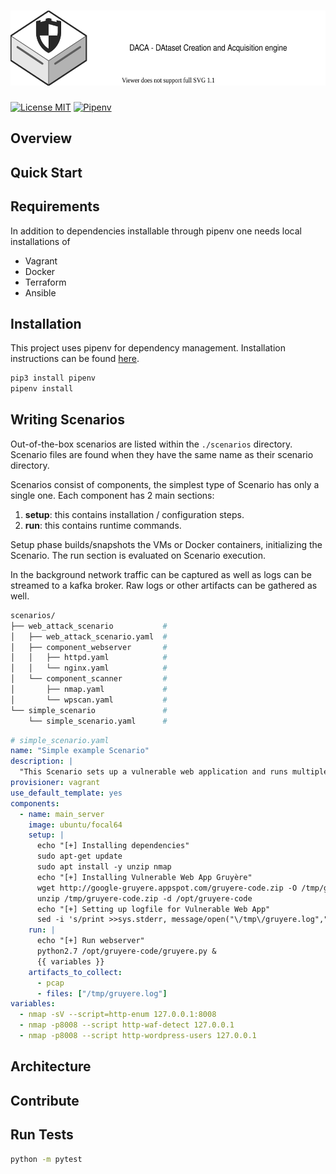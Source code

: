 # <a href="https://github.com/Korving-F/DACA"><img alt="DACA" src="/images/logo.svg" height="120"></a>
[![License MIT](https://img.shields.io/badge/license-MIT-blue)](https://en.wikipedia.org/wiki/MIT_License)
[![Pipenv](https://img.shields.io/github/pipenv/locked/python-version/Korving-F/DACA)](https://github.com/pypa/pipenv)

## Overview


## Quick Start

## Requirements
In addition to dependencies installable through pipenv one needs local installations of 

* Vagrant
* Docker
* Terraform
* Ansible

## Installation
This project uses pipenv for dependency management.
Installation instructions can be found [here](https://github.com/pypa/pipenv#installation).
```bash
pip3 install pipenv
pipenv install
```

## Writing Scenarios
Out-of-the-box scenarios are listed within the `./scenarios` directory.
Scenario files are found when they have the same name as their scenario directory.

Scenarios consist of components, the simplest type of Scenario has only a single one.
Each component has 2 main sections:
1. **setup**: this contains installation / configuration steps.
2. **run**: this contains runtime commands.

Setup phase builds/snapshots the VMs or Docker containers, initializing the Scenario.
The run section is evaluated on Scenario execution.

In the background network traffic can be captured as well as logs can be streamed to a kafka broker.
Raw logs or other artifacts can be gathered as well.

```bash
scenarios/
├── web_attack_scenario           # 
│   ├── web_attack_scenario.yaml  # 
│   ├── component_webserver       # 
│   │   ├── httpd.yaml            # 
│   │   └── nginx.yaml            # 
│   └── component_scanner         # 
│       ├── nmap.yaml             # 
│       └── wpscan.yaml           # 
└── simple_scenario               # 
    └── simple_scenario.yaml      # 
```

```yaml
# simple_scenario.yaml
name: "Simple example Scenario"
description: |
  "This Scenario sets up a vulnerable web application and runs multiple NMAP scans against it."
provisioner: vagrant
use_default_template: yes
components:
  - name: main_server
    image: ubuntu/focal64
    setup: |
      echo "[+] Installing dependencies"
      sudo apt-get update
      sudo apt install -y unzip nmap
      echo "[+] Installing Vulnerable Web App Gruyère"
      wget http://google-gruyere.appspot.com/gruyere-code.zip -O /tmp/gruyere-code.zip
      unzip /tmp/gruyere-code.zip -d /opt/gruyere-code
      echo "[+] Setting up logfile for Vulnerable Web App"
      sed -i 's/print >>sys.stderr, message/open("\/tmp\/gruyere.log","a+").writelines(list(message))/g' /opt/gruyere-code/gruyere.py
    run: |
      echo "[+] Run webserver"
      python2.7 /opt/gruyere-code/gruyere.py &
      {{ variables }}
    artifacts_to_collect:
      - pcap
      - files: ["/tmp/gruyere.log"]
variables:
  - nmap -sV --script=http-enum 127.0.0.1:8008
  - nmap -p8008 --script http-waf-detect 127.0.0.1
  - nmap -p8008 --script http-wordpress-users 127.0.0.1
```

## Architecture

## Contribute


## Run Tests
```bash
python -m pytest
```
